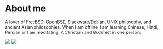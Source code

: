 # About me

A lover of FreeBSD, OpenBSD, Slackware/Debian, UNIX philosophy, and ancient Asian philosophies. When I am offline, I am learning Chinese, Hindi, Persian or I am meditating. A Christian and Buddhist in one person.

![](https://github-readme-stats.vercel.app/api/top-langs/?username=jpacanowski)  ![](https://github-readme-stats.vercel.app/api/?username=jpacanowski&custom_title=My%20GitHub%20stats)

